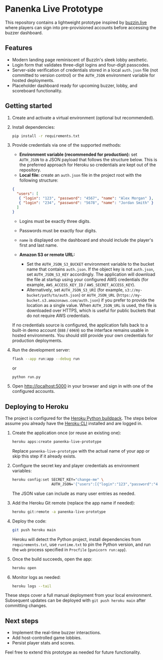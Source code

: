 # Panenka Live Prototype

This repository contains a lightweight prototype inspired by [buzzin.live](https://buzzin.live/) where players can sign into pre-provisioned accounts before accessing the buzzer dashboard.

## Features

- Modern landing page reminiscent of BuzzIn's sleek lobby aesthetic.
- Login form that validates three-digit logins and four-digit passcodes.
- Server-side verification of credentials stored in a local `auth.json` file (not committed to version control) or the `AUTH_JSON` environment variable for hosted deployments.
- Placeholder dashboard ready for upcoming buzzer, lobby, and scoreboard functionality.

## Getting started

1. Create and activate a virtual environment (optional but recommended).
2. Install dependencies:

   ```bash
   pip install -r requirements.txt
   ```

3. Provide credentials via one of the supported methods:

   - **Environment variable (recommended for production):** set `AUTH_JSON` to a JSON payload that follows the structure below. This is the preferred approach for Heroku so credentials are kept out of the repository.
   - **Local file:** create an `auth.json` file in the project root with the following structure:

   ```json
   {
     "users": [
      { "login": "123", "password": "4567", "name": "Alex Morgan" },
      { "login": "234", "password": "5678", "name": "Jordan Smith" }
     ]
   }
   ```

   - Logins must be exactly three digits.
   - Passwords must be exactly four digits.
   - `name` is displayed on the dashboard and should include the player's first and last name.

   - **Amazon S3 or remote URL:**
     - Set the `AUTH_JSON_S3_BUCKET` environment variable to the bucket name that contains `auth.json`. If the object key is
       not `auth.json`, set `AUTH_JSON_S3_KEY` accordingly. The application will download the file at startup using your
       configured AWS credentials (for example, `AWS_ACCESS_KEY_ID` / `AWS_SECRET_ACCESS_KEY`).
     - Alternatively, set `AUTH_JSON_S3_URI` (for example, `s3://my-bucket/path/to/auth.json`) or `AUTH_JSON_URL`
       (`https://my-bucket.s3.amazonaws.com/auth.json`) if you prefer to provide the location as a single value. When
       `AUTH_JSON_URL` is used, the file is downloaded over HTTPS, which is useful for public buckets that do not require
       AWS credentials.

   If no credentials source is configured, the application falls back to a built-in demo
   account (`888` / `6969`) so the interface remains usable in hosted environments. You
   should still provide your own credentials for production deployments.

4. Run the development server:

   ```bash
   flask --app run:app --debug run
   ```

   or

   ```bash
   python run.py
   ```

5. Open [http://localhost:5000](http://localhost:5000) in your browser and sign in with one of the configured accounts.

## Deploying to Heroku

The project is configured for the [Heroku Python buildpack](https://devcenter.heroku.com/articles/getting-started-with-python). The steps below assume you already have the [Heroku CLI](https://devcenter.heroku.com/articles/heroku-cli) installed and are logged in.

1. Create the application once (or reuse an existing one):

   ```bash
   heroku apps:create panenka-live-prototype
   ```

   Replace `panenka-live-prototype` with the actual name of your app or skip this step if it already exists.

2. Configure the secret key and player credentials as environment variables:

   ```bash
   heroku config:set SECRET_KEY="change-me" \
                     AUTH_JSON='{"users":[{"login":"123","password":"4567","name":"Alex Morgan"}]}'
   ```

   The JSON value can include as many user entries as needed.

3. Add the Heroku Git remote (replace the app name if needed):

   ```bash
   heroku git:remote -a panenka-live-prototype
   ```

4. Deploy the code:

   ```bash
   git push heroku main
   ```

   Heroku will detect the Python project, install dependencies from `requirements.txt`, use `runtime.txt` to pin the Python version, and run the `web` process specified in `Procfile` (`gunicorn run:app`).

5. Once the build succeeds, open the app:

   ```bash
   heroku open
   ```

6. Monitor logs as needed:

   ```bash
   heroku logs --tail
   ```

These steps cover a full manual deployment from your local environment. Subsequent updates can be deployed with `git push heroku main` after committing changes.

## Next steps

- Implement the real-time buzzer interactions.
- Add host-controlled game lobbies.
- Persist player stats and scores.

Feel free to extend this prototype as needed for future functionality.
